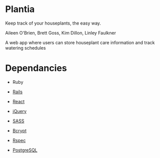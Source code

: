 # Plantia
Keep track of your houseplants, the easy way.

Aileen O'Brien, Brett Goss, Kim Dillon, Linley Faulkner

A web app where users can store houseplant care information and track watering schedules


# Dependancies

- Ruby
- [Rails](https://rubygems.org/gems/rails)
 - [React](https://rubygems.org/gems/react-rails)
 - [jQuery](https://rubygems.org/gems/jquery-rails)
 - [SASS](https://rubygems.org/gems/sass-rails)
 - [Bcrypt](https://rubygems.org/gems/bcrypt)
 - [Rspec](https://rubygems.org/gems/rspec)



- [PostgreSQL](https://rubygems.org/gems/pg)
